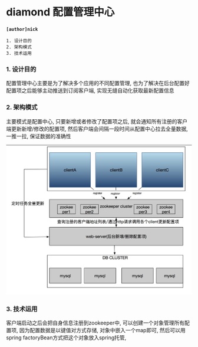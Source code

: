 # diamond 配置管理中心

**```[author]nick```**

```**
1. 设计目的
2. 架构模式
3. 技术运用
```
### 1. 设计目的

 配置管理中心主要是为了解决多个应用的不同配置管理, 也为了解决在后台配置好配置项之后能够主动推送到订阅客户端, 实现无缝自动化获取最新配置信息

### 2. 架构模式
 主要模式是配置中心, 只要新增或者修改了配置项之后, 就会通知所有注册的客户端更新新增/修改的配置项, 然后客户端会间隔一段时间从配置中心拉去全量数据, 一推一拉, 保证数据的准确性

![架构图](分布式配置管理架构.png)

### 3. 技术运用
 客户端启动之后会把自身信息注册到zookeeper中, 可以创建一个对象管理所有配置项, 因为配置数据是以键值对方式存储, 对象中嵌入一个map即可, 然后可以用spring factoryBean方式把这个对象放入spring托管, 